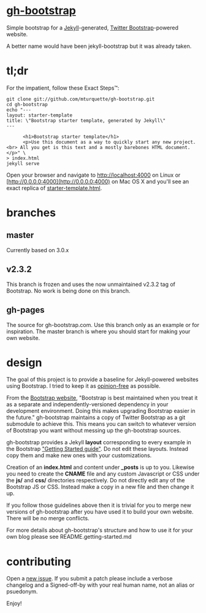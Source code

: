 # [gh-bootstrap](https://github.com/mturquette/gh-bootstrap)

Simple bootstrap for a [Jekyll](http://jekyllrb.com/)-generated, [Twitter
Bootstrap](http://getbootstrap.com/)-powered website.

A better name would have been jekyll-bootstrap but it was already taken.

# tl;dr
For the impatient, follow these Exact Steps&trade;:

	git clone git://github.com/mturquette/gh-bootstrap.git
	cd gh-bootstrap
	echo "---
	layout: starter-template
	title: \"Bootstrap starter template, generated by Jekyll\"
	---
	
	      <h1>Bootstrap starter template</h1>
	      <p>Use this document as a way to quickly start any new project.<br> All you get is this text and a mostly barebones HTML document.</p>" \
	> index.html
	jekyll serve

Open your browser and navigate to
[http://localhost:4000](http://localhost:4000) on Linux or
[http://0.0.0.0:4000](http://0.0.0.0:4000) on Mac OS X and you'll see an
exact replica of
[starter-template.html](http://getbootstrap.com/examples/starter-template/).

# branches

## master
Currently based on 3.0.x

## v2.3.2
This branch is frozen and uses the now unmaintained v2.3.2 tag of
Bootstrap. No work is being done on this branch.

## gh-pages
The source for gh-bootstrap.com. Use this branch only as an example or
for inspiration. The master branch is where you should start for making
your own website.

# design

The goal of this project is to provide a baseline for Jekyll-powered
websites using Bootstrap. I tried to keep it as
[opinion-free](http://stackoverflow.com/questions/802050/what-is-opinionated-software)
as possible.

From the [Bootstrap
website](http://getbootstrap.com/getting-started/#customizing),
"Bootstrap is best maintained when you treat it as a separate and
independently-versioned dependency in your development environment.
Doing this makes upgrading Bootstrap easier in the future." gh-bootstrap
maintains a copy of Twitter Bootstrap as a git submodule to achieve
this. This means you can switch to whatever version of Bootstrap you
want without messing up the gh-bootstrap sources.

gh-bootstrap provides a Jekyll **layout** corresponding to every example
in the Bootstrap ["Getting Started
guide"](http://getbootstrap.com/getting-started/#examples). Do not edit
these layouts. Instead copy them and make new ones with your
customizations.

Creation of an **index.html** and content under **_posts** is up to you.
Likewise you need to create the **CNAME** file and any custom Javascript
or CSS under the **js/** and **css/** directories respectively. Do not
directly edit any of the Bootstrap JS or CSS. Instead make a copy in a
new file and then change it up.

If you follow those guidelines above then it is trivial for you to merge
new versions of gh-bootstrap after you have used it to build your own
website. There will be no merge conflicts.

For more details about gh-bootstrap's structure and how to use it for
your own blog please see README.getting-started.md

# contributing
Open a [new
issue](https://github.com/mturquette/gh-bootstrap/issues/new). If you
submit a patch please include a verbose changelog and a Signed-off-by
with your real human name, not an alias or psuedonym.

Enjoy!
